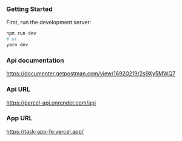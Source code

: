 ### Getting Started

First, run the development server:

```bash
npm run dev
# or
yarn dev
```

### Api documentation

https://documenter.getpostman.com/view/16920219/2s9Xy5MWQ7

### Api URL

https://parcel-api.onrender.com/api

### App URL

https://task-app-fe.vercel.app/
